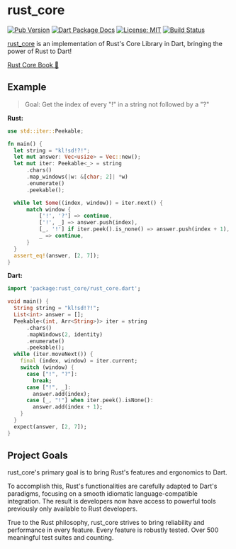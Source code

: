 # rust_core
[![Pub Version](https://img.shields.io/pub/v/rust_core.svg)](https://pub.dev/packages/rust_core)
[![Dart Package Docs](https://img.shields.io/badge/documentation-pub.dev-blue.svg)](https://pub.dev/documentation/rust_core/latest/)
[![License: MIT](https://img.shields.io/badge/license-MIT-purple.svg)](https://opensource.org/licenses/MIT)
[![Build Status](https://github.com/mcmah309/rust_core/actions/workflows/test.yml/badge.svg)](https://github.com/mcmah309/rust_core/actions)

[rust_core](https://github.com/mcmah309/rust_core) is an implementation of Rust's Core Library in Dart, bringing the power of Rust to Dart!

[Rust Core Book 📖](https://mcmah309.github.io/rust_core)

## Example
> Goal: Get the index of every "!" in a string not followed by a "?"

**Rust:**
```rust
use std::iter::Peekable;

fn main() {
  let string = "kl!sd!?!";
  let mut answer: Vec<usize> = Vec::new();
  let mut iter: Peekable<_> = string
      .chars()
      .map_windows(|w: &[char; 2]| *w)
      .enumerate()
      .peekable();

  while let Some((index, window)) = iter.next() {
      match window {
          ['!', '?'] => continue,
          ['!', _] => answer.push(index),
          [_, '!'] if iter.peek().is_none() => answer.push(index + 1),
          _ => continue,
      }
  }
  assert_eq!(answer, [2, 7]);
}
```
**Dart:**
```dart
import 'package:rust_core/rust_core.dart';

void main() {
  String string = "kl!sd!?!";
  List<int> answer = [];
  Peekable<(int, Arr<String>)> iter = string
      .chars()
      .mapWindows(2, identity)
      .enumerate()
      .peekable();
  while (iter.moveNext()) {
    final (index, window) = iter.current;
    switch (window) {
      case ["!", "?"]:
        break;
      case ["!", _]:
        answer.add(index);
      case [_, "!"] when iter.peek().isNone():
        answer.add(index + 1);
    }
  }
  expect(answer, [2, 7]);
}
```

## Project Goals
rust_core's primary goal is to bring Rust's features and ergonomics to Dart.

To accomplish this, Rust's functionalities are carefully adapted to Dart's paradigms, focusing on a smooth idiomatic language-compatible integration.
The result is developers now have access to powerful tools previously only available to Rust developers.

True to the Rust philosophy, rust_core strives to bring reliability and performance in every feature. Every feature is robustly tested. Over 500 meaningful test suites and counting.